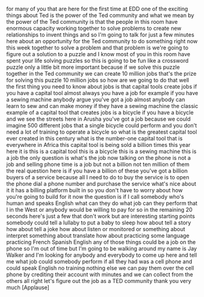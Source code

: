 
for many of you that are here for the
first time at EDD one of the exciting
things about Ted is the power of the Ted
community and what we mean by the power
of the Ted community is that the people
in this room have enormous capacity
working together to solve problems to
create new relationships to invent
things and so I&#39;m going to talk for just
a few minutes here about an opportunity
for the Ted community to do something
right now this week together to solve a
problem and that problem is we&#39;re going
to figure out a solution to a puzzle and
I know most of you in this room have
spent your life solving puzzles so this
is going to be fun like a crossword
puzzle only a little bit more important
because if we solve this puzzle together
in the Ted community we can create 10
million jobs that&#39;s the prize for
solving this puzzle 10 million jobs so
how are we going to do that well the
first thing you need to know about jobs
is that capital tools create jobs if you
have a capital tool almost always you
have a job for example if you have a
sewing machine anybody argue you&#39;ve got
a job almost anybody can learn to sew
and can make money if they have a sewing
machine the classic example of a capital
tool that creates jobs is a bicycle if
you have a bicycle and we see the
streets here in Arusha you&#39;ve got a job
because we could imagine 500 different
jobs that a single bicycle could perform
and you don&#39;t need a lot of training to
operate a bicycle so what is the
greatest capital tool ever created in
this century what is the number-one
capital tool that is everywhere in
Africa this capital tool is being sold a
billion times this year here it is this
is a capital tool this is a bicycle this
is a sewing machine this is a job the
only question is what&#39;s the job now
talking on the phone is not a job
and selling phone time is a job but not
a billion not ten million of them
the real question here is if you have a
billion of these you&#39;ve got a billion
buyers of a service because all I need
to do to buy the service is to open the
phone dial a phone number and purchase
the service what&#39;s nice about it it has
a billing platform built in so you don&#39;t
have to worry about how you&#39;re going to
build for it now the question is if I
call somebody who&#39;s human and speaks
English what can they do what job can
they perform that I in the West or
anybody would be willing to pay for so
in the remaining 20 seconds here&#39;s just
a few that don&#39;t work but are
interesting starting points somebody
could tell a lullaby to put a baby to
sleep how about tell a story how about
tell a joke how about listen or
monitored or something about interpret
something about translate how about
practicing some language practicing
French Spanish English any of those
things could be a job on the phone so
I&#39;m out of time but I&#39;m going to be
walking around my name is Jay Walker and
I&#39;m looking for anybody and everybody to
come up here and tell me what job could
somebody perform if all they had was a
cell phone and could speak English no
training nothing else we can pay them
over the cell phone by crediting their
account with minutes and we can collect
from the others all right let&#39;s figure
out the job as a TED community thank you
very much
[Applause]
